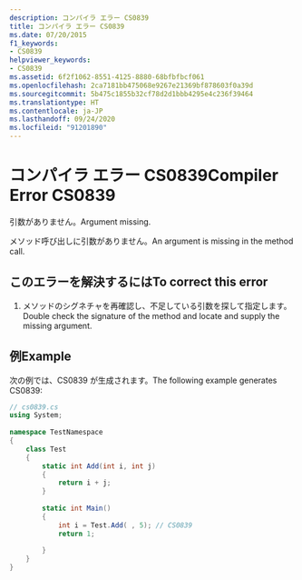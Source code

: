 ```yaml
---
description: コンパイラ エラー CS0839
title: コンパイラ エラー CS0839
ms.date: 07/20/2015
f1_keywords:
- CS0839
helpviewer_keywords:
- CS0839
ms.assetid: 6f2f1062-8551-4125-8880-68bfbfbcf061
ms.openlocfilehash: 2ca7181bb475068e9267e21369bf878603f0a39d
ms.sourcegitcommit: 5b475c1855b32cf78d2d1bbb4295e4c236f39464
ms.translationtype: HT
ms.contentlocale: ja-JP
ms.lasthandoff: 09/24/2020
ms.locfileid: "91201890"
---
```

# <a name="compiler-error-cs0839"></a><span data-ttu-id="2b01c-103">コンパイラ エラー CS0839</span><span class="sxs-lookup"><span data-stu-id="2b01c-103">Compiler Error CS0839</span></span>

<span data-ttu-id="2b01c-104">引数がありません。</span><span class="sxs-lookup"><span data-stu-id="2b01c-104">Argument missing.</span></span>  
  
 <span data-ttu-id="2b01c-105">メソッド呼び出しに引数がありません。</span><span class="sxs-lookup"><span data-stu-id="2b01c-105">An argument is missing in the method call.</span></span>  
  
## <a name="to-correct-this-error"></a><span data-ttu-id="2b01c-106">このエラーを解決するには</span><span class="sxs-lookup"><span data-stu-id="2b01c-106">To correct this error</span></span>  
  
1. <span data-ttu-id="2b01c-107">メソッドのシグネチャを再確認し、不足している引数を探して指定します。</span><span class="sxs-lookup"><span data-stu-id="2b01c-107">Double check the signature of the method and locate and supply the missing argument.</span></span>  
  
## <a name="example"></a><span data-ttu-id="2b01c-108">例</span><span class="sxs-lookup"><span data-stu-id="2b01c-108">Example</span></span>  

 <span data-ttu-id="2b01c-109">次の例では、CS0839 が生成されます。</span><span class="sxs-lookup"><span data-stu-id="2b01c-109">The following example generates CS0839:</span></span>  
  
```csharp  
// cs0839.cs  
using System;  
  
namespace TestNamespace  
{  
    class Test  
    {  
        static int Add(int i, int j)  
        {  
            return i + j;  
        }  
  
        static int Main()
        {  
            int i = Test.Add( , 5); // CS0839  
            return 1;  
  
        }  
    }  
}  
```
